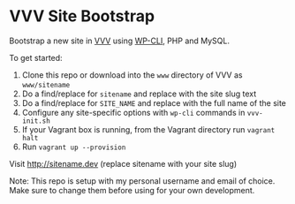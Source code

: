# VVV Site Bootstrap

Bootstrap a new site in [VVV](https://github.com/Varying-Vagrant-Vagrants/VVV) using [WP-CLI](http://wp-cli.org), PHP and MySQL.

To get started:

1. Clone this repo or download into the `www` directory of VVV as `www/sitename`
2. Do a find/replace for `sitename` and replace with the site slug text
3. Do a find/replace for `SITE_NAME` and replace with the full name of the site
4. Configure any site-specific options with `wp-cli` commands in  `vvv-init.sh`
5. If your Vagrant box is running, from the Vagrant directory run `vagrant halt`
6. Run `vagrant up --provision`

Visit http://sitename.dev (replace sitename with your site slug)

Note: This repo is setup with my personal username and email of choice. Make sure to change them before using for your own development.
